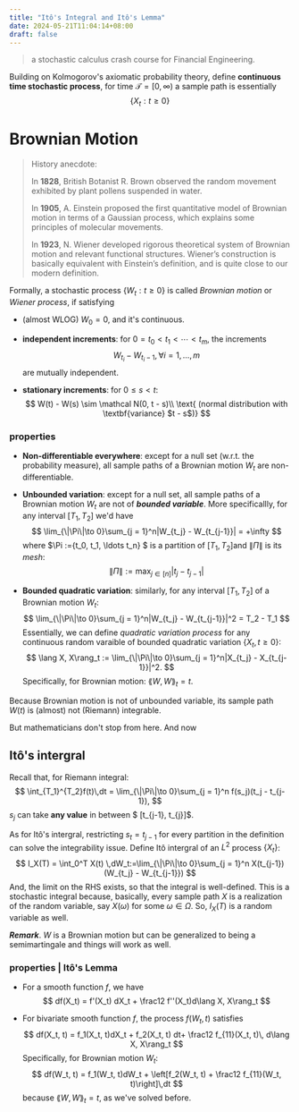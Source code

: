 ```yaml
---
title: "Itô's Integral and Itô's Lemma"
date: 2024-05-21T11:04:14+08:00
draft: false
---
```


> a stochastic calculus crash course for Financial Engineering.

Building on Kolmogorov's axiomatic probability theory, define **continuous time stochastic process**, for time $\mathcal T = [0,\infty)$ a sample path is essentially
$$
\{X_t : t\ge 0\}
$$

# **Brownian Motion**

> History anecdote:
>
> In **1828**, British Botanist R. Brown observed the random movement exhibited by plant pollens suspended in water.
>
> In **1905**, A. Einstein proposed the first quantitative model of Brownian motion in terms of a Gaussian process, which explains some principles of molecular movements.
>
> In **1923**, N. Wiener developed rigorous theoretical system of Brownian motion and relevant functional structures. Wiener’s construction is basically equivalent with Einstein’s definition, and is quite close to our modern definition.

Formally, a stochastic process $\{W_t: t\ge 0\}$ is called *Brownian motion* or *Wiener process*, if satisfying

- (almost WLOG) $W_0 =0$, and it's continuous.

- **independent increments**: for $0 = t_0 < t_1 < \cdots < t_m$, the increments
    $$
    W_{t_i } - W_{t_i -1}, \forall i = 1, \ldots, m
    $$
    are mutually independent.

- **stationary increments**: for $0 \le s < t$:
    $$
    W(t) - W(s) \sim \mathcal N(0, t - s)\\ \text{ (normal distribution with \textbf{variance} $t - s$)}
    $$

### properties

- **Non-differentiable everywhere**: except for a null set (w.r.t. the probability measure), all sample paths of a Brownian motion $W_t$ are non-differentiable.

- **Unbounded variation**: except for a null set, all sample paths of a Brownian motion $W_t$ are not of ***bounded variable***. More specificallly, for any interval $[T_1, T_2]$ we'd have
    $$
    \lim_{\|\Pi\|\to 0}\sum_{j = 1}^n|W_{t_j} - W_{t_{j-1}}| = +\infty
    $$
    where $\Pi :=\{t_0, t_1, \ldots t_n\} $ is a partition of $[T_1, T_2]$​ and $\|\Pi\|$ is its *mesh*:
    $$
    \|\Pi\| :=\max_{j\in [n]}|t_j - t_{j-1}|
    $$

- **Bounded quadratic variation**: similarly, for any interval $[T_1, T_2]$ of a Brownian motion $W_t$:
    $$
    \lim_{\|\Pi\|\to 0}\sum_{j = 1}^n|W_{t_j} - W_{t_{j-1}}|^2 = T_2 - T_1
    $$
    Essentially, we can define *quadratic variation process* for any continuous random varaible of bounded quadratic variation $\{X_t, t\ge 0\}$:
    $$
    \lang X, X\rang_t := \lim_{\|\Pi\|\to 0}\sum_{j = 1}^n|X_{t_j} - X_{t_{j-1}}|^2.
    $$
    Specifically, for Brownian motion: $\lang W, W\rang_t = t$.

Because Brownian motion is not of unbounded variable, its sample path $W(t)$ is (almost) not (Riemann) integrable.

But mathematicians don't stop from here. And now

## Itô's intergral

Recall that, for Riemann integral:
$$
\int_{T_1}^{T_2}f(t)\,dt = \lim_{\|\Pi\|\to 0}\sum_{j = 1}^n f(s_j)(t_j - t_{j-1}),
$$
$s_j$ can take **any value** in between $ [t_{j-1}, t_{j}]$.

As for Itô's intergral, restricting $s_t = t_{j-1}$ for every partition in the definition can solve the integrability issue. Define Itô intergral of an $L^2$ process $\{X_t\}$:
$$
I_X(T) = \int_0^T X(t) \,dW_t:=\lim_{\|\Pi\|\to 0}\sum_{j = 1}^n X(t_{j-1})(W_{t_j} - W_{t_{j-1}})
$$
And, the limit on the RHS exists, so that the integral is well-defined. This is a stochastic integral because, basically, every sample path $X$ is a realization of the random variable, say $X(\omega)$ for some $\omega\in \Omega$. So, $I_X(T)$ is a random variable as well.

***Remark***. $W$ is a Brownian motion but can be generalized to being a semimartingale and things will work as well.

### properties | Itô's Lemma

- For a smooth function $f$, we have
    $$
    df(X_t) = f'(X_t) dX_t + \frac12 f''(X_t)d\lang X, X\rang_t
    $$

- For bivariate smooth function $f$, the process $f(W_t, t)$ satisfies
    $$
    df(X_t, t) = f_1(X_t, t)dX_t + f_2(X_t, t) dt+ \frac12 f_{11}(X_t, t)\, d\lang X, X\rang_t
    $$
    Specifically, for Brownian motion $W_t$:
    $$
    df(W_t, t) = f_1(W_t, t)dW_t + \left[f_2(W_t, t) + \frac12 f_{11}(W_t, t)\right]\,dt
    $$
    because $\lang W, W\rang_t = t$, as we've solved before.

    
